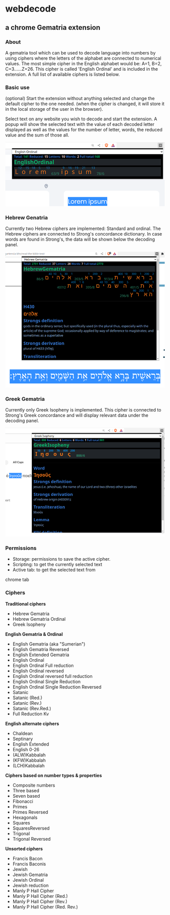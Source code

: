 # webdecode

## a chrome Gematria extension 

### About

A gematria tool which can be used to decode language into numbers by using ciphers where 
the letters of the alphabet are connected to numerical values. The most simple cipher in the 
English alphabet would be: A=1, B=2, C=3......Z=26. This cipher is called 'English Ordinal' and is 
included in the extension. A full list of available ciphers is listed below. 

### Basic use

(optional)
Start the extension without anything selected and change the default cipher to the one needed. (when the 
cipher is changed, it will store it in the local storage of the user in the browser).

Select text on any website you wish to decode and start the extension. A popup will show the selected text with 
the value of each decoded letter displayed as well as the values for the number of letter, words, the reduced 
value and the sum of those all. 

![Image showing the popup window as described in the text above](img/intro3.png)


### Hebrew Genatria

Currently two Hebrew ciphers are implemented: Standard and ordinal. The Hebrew ciphers are connected to Strong's 
concordance dictionary. In case words are found in Strong's, the data will be shown below the decoding panel.

![Image showing a decode of Genesis 1:1 with data from Strong's concordance below it](img/intro2.png)


### Greek Gematria

Currently only Greek Isopheny is implemented. This cipher is connected to Strong's Greek concordance and will display
 relevant data under the decoding panel.

![Image showing Greek decode with Strong's data](img/intro1.png)

### Permissions

- Storage: permissions to save the active cipher.
- Scripting: to get the currently selected text
- Active tab: to get the selected text from


chrome tab 

### Ciphers
**Traditional ciphers**
- Hebrew Gematria
- Hebrew Gematria Ordinal
- Greek Isopheny

**English Gematria & Ordinal**
- English Gematria (aka "Sumerian")
- English Gematria Reversed
- English Extended Gematria
- English Ordinal
- English Ordinal Full reduction
- English Ordinal reversed
- English Ordinal reversed full reduction
- English Ordinal Single Reduction
- English Ordinal Single Reduction Reversed
- Satanic
- Satanic (Red.)
- Satanic (Rev.)
- Satanic (Rev.Red.)
- Full Reduction Kv 

**English alternate ciphers**
- Chaldean
- Septinary
- English Extended
- English 0-26
- (ALW)Kabbalah
- (KFW)Kabbalah
- (LCH)Kabbalah

**Ciphers based on number types & properties**
- Composite numbers
- Three based
- Seven based
- Fibonacci
- Primes
- Primes Reversed
- Hexagonals
- Squares
- SquaresReversed
- Trigonal
- Trigonal Reversed 

**Unsorted ciphers**
- Francis Bacon
- Francis Baconis
- Jewish
- Jewish Gematria
- Jewish Ordinal
- Jewish reduction
- Manly P Hall Cipher
- Manly P Hall Cipher (Red.)
- Manly P Hall Cipher (Rev.)
- Manly P Hall Cipher (Red. Rev.)
